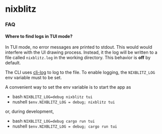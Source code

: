 # nixblitz

### FAQ

#### Where to find logs in TUI mode?

In TUI mode, no error messages are printed to stdout. This would would interfere
with the UI drawing process. Instead, it the log will be written
to a file called `nixblitz.log` in the working directory.
This behavior is **off** by default.

The CLI uses [cli-log](https://crates.io/crates/cli-log) to log
to the file. To enable logging, the `NIXBLITZ_LOG` env variable
must to be set.

A convenient way to set the env variable is to start the app as

- bash `NIXBLITZ_LOG=debug nixblitz tui`
- nushell `$env.NIXBLITZ_LOG = debug; nixblitz tui`

or, during development,

- bash `NIXBLITZ_LOG=debug cargo run tui`
- nushell `$env.NIXBLITZ_LOG = debug; cargo run tui`
